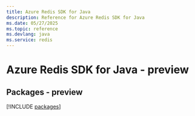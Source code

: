 ```yaml
---
title: Azure Redis SDK for Java
description: Reference for Azure Redis SDK for Java
ms.date: 05/27/2025
ms.topic: reference
ms.devlang: java
ms.service: redis
---
```

# Azure Redis SDK for Java - preview
## Packages - preview
[!INCLUDE [packages](redis-index.md)]